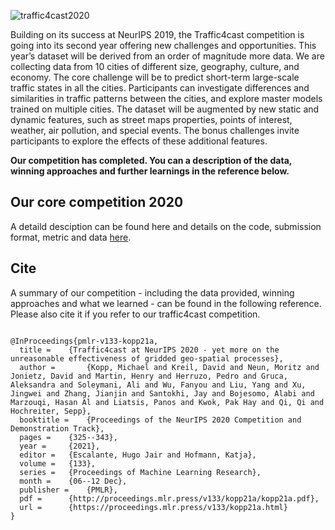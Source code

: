 ![traffic4cast2020](t4c20logo.png)


Building on its success at NeurIPS 2019, the Traffic4cast competition is going into its second year offering new challenges and opportunities. This year’s dataset will be derived from an order of magnitude more data. We are collecting data from 10 cities of different size, geography, culture, and economy. The core challenge will be to predict short-term large-scale traffic states in all the  cities. Participants can investigate differences and similarities in traffic patterns between the cities, and explore master models trained on multiple cities. The dataset will be augmented by new static and dynamic features, such as street maps properties, points of interest, weather, air pollution, and special events. The bonus challenges invite participants to explore the effects of these additional features.

**Our competition has completed. You can a description of the data, winning approaches and further learnings in the reference below.**

## Our core competition 2020

A detaild desciption can be found here and details on the code, submission format, metric and data [here](https://github.com/iarai/NeurIPS2020-traffic4cast/tree/master/core-competition).

## Cite
A summary of our competition - including the data provided, winning approaches and what we learned - can be found in the following reference. Please also
cite it if you refer to our traffic4cast competition.
```

@InProceedings{pmlr-v133-kopp21a,
  title = 	 {Traffic4cast at NeurIPS 2020 - yet more on the unreasonable effectiveness of gridded geo-spatial processes},
  author =       {Kopp, Michael and Kreil, David and Neun, Moritz and Jonietz, David and Martin, Henry and Herruzo, Pedro and Gruca, Aleksandra and Soleymani, Ali and Wu, Fanyou and Liu, Yang and Xu, Jingwei and Zhang, Jianjin and Santokhi, Jay and Bojesomo, Alabi and Marzouqi, Hasan Al and Liatsis, Panos and Kwok, Pak Hay and Qi, Qi and Hochreiter, Sepp},
  booktitle = 	 {Proceedings of the NeurIPS 2020 Competition and Demonstration Track},
  pages = 	 {325--343},
  year = 	 {2021},
  editor = 	 {Escalante, Hugo Jair and Hofmann, Katja},
  volume = 	 {133},
  series = 	 {Proceedings of Machine Learning Research},
  month = 	 {06--12 Dec},
  publisher =    {PMLR},
  pdf = 	 {http://proceedings.mlr.press/v133/kopp21a/kopp21a.pdf},
  url = 	 {https://proceedings.mlr.press/v133/kopp21a.html}
}

```


